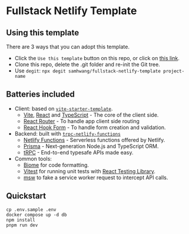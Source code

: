 # Fullstack Netlify Template

## Using this template

There are 3 ways that you can adopt this template.

- Click the `Use this template` button on this repo, or click on [this link](https://github.com/samhwang/fullstack-netlify-template/generate).
- Clone this repo, delete the .git folder and re-init the Git tree.
- Use `degit`: `npx degit samhwang/fullstack-netlify-template project-name`

## Batteries included

- Client: based on [`vite-starter-template`](https://github.com/samhwang/vite-starter-template).
  - [Vite](https://vitejs.dev/), [React](https://reactjs.org) and [TypeScript](https://www.typescriptlang.org/) - The core of the client side.
  - [React Router](https://reactrouter.com/) - To handle app client side routing
  - [React Hook Form](https://react-hook-form.com/) - To handle form creation and validation.
- Backend: built with [`trpc-netlify-functions`](https://github.com/samhwang/trpc-netlify-functions)
  - [Netlify Functions](https://www.netlify.com/products/functions/) - Serverless functions offered by Netlify.
  - [Prisma](https://prisma.io) - Next-generation Node.js and TypeScript ORM.
  - [tRPC](https://trpc.io) - End-to-end typesafe APIs made easy.
- Common tools:
  - [Biome](https://biomejs.dev/) for code formatting.
  - [Vitest](https://vitest.dev/) for running unit tests with [React Testing Library](https://testing-library.com/docs/react-testing-library/intro/).
  - [msw](https://mswjs.io/) to fake a service worker request to intercept API calls.

## Quickstart

```shell
cp .env.sample .env
docker compose up -d db
npm install
pnpm run dev
```
